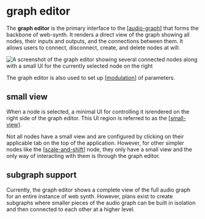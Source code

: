 # graph editor

The **graph editor** is the primary interface to the [[audio-graph]] that forms the backbone of web-synth.  It renders a direct view of the graph showing all nodes, their inputs and outputs, and the connections between them.  It allows users to connect, disconnect, create, and delete nodes at will.

![A screenshot of the graph editor showing several connected nodes along with a small UI for the currently selected node on the right](https://i.ameo.link/bsj.png)

The graph editor is also used to set up [[modulation]] of parameters.

## small view

When a node is selected, a minimal UI for controlling it isrendered on the right side of the graph editor.  This UI region is referred to as the [[small-view]].

Not all nodes have a small view and are configured by clicking on their applicable tab on the top of the application.  However, for other simpler nodes like the [[scale-and-shift]] node, they only have a small view and the only way of interacting with them is through the graph editor.

## subgraph support

Currently, the graph editor shows a complete view of the full audio graph for an entire instance of web synth.  However, plans exist to create subgraphs where smaller pieces of the audio graph can be built in isolation and then connected to each other at a higher level.

[//begin]: # "Autogenerated link references for markdown compatibility"
[audio-graph]: audio-graph "audio graph"
[modulation]: modulation "modulation"
[small-view]: small-view "small-view"
[scale-and-shift]: scale-and-shift "scale and shift"
[//end]: # "Autogenerated link references"
